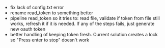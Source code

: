 - fix lack of config.txt error
- rename read_token to something better
- pipeline read_token so it tries to: read file, validate if token from file still works, refresh it if it is needed. If any of the steps fails, just generate new oauth token
- better handling of keeping token fresh. Current solution creates a lock so "Press enter to stop" doesn't work